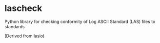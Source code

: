 # lascheck
Python library for checking conformity of Log ASCII Standard (LAS) files to standards

(Derived from lasio)
